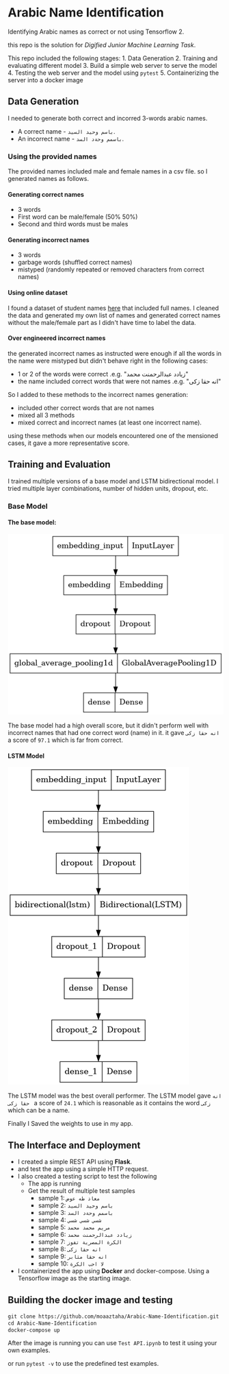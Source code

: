 # Arabic Name Identification
Identifying Arabic names as correct or not using Tensorflow 2.

this repo is the solution for *Digified Junior Machine Learning Task*.

This repo included the following stages:
    1. Data Generation
    2. Training and evaluating different model
    3. Build a simple web server to serve the model
    4. Testing the web server and the model using `pytest`
    5. Containerizing the server into a docker image

## Data Generation
I needed to generate both correct and incorred 3-words arabic names.
- A correct name - `باسم وحيد السيد`.
- An incorrect name - `باسمم وحةد السد`.

### Using the provided names
The provided names included male and female names in a csv file.
so I generated names as follows.
#### Generating correct names
- 3 words
- First word can be male/female (50% 50%)
- Second and third words must be males

#### Generating incorrect names
- 3 words
- garbage words (shuffled correct names)
- mistyped (randomly repeated or removed characters from correct names)

#### Using online dataset
I found a dataset of student names [here](https://forums.madrsa-online.com/threads/3264/)
that included full names. I cleaned the data and generated my own list of names and generated correct names without the male/female part as I didn't have time to label the data.

#### Over engineered incorrect names
the generated incorrect names as instructed were enough if all the words in the name were mistyped but didn't behave right in the following cases:
- 1 or 2 of the words were correct .e.g. "زيادد عبدالرحمنت محمد"
- the name included correct words that were not names .e.g. "انه حقا زكى"

So I added to these methods to the incorrect names generation:
- included other correct words that are not names
- mixed all 3 methods
- mixed correct and incorrect names (at least one incorrect name).

using these methods when our models encountered one of the mensioned cases, it gave a more representative score.

## Training and Evaluation
I trained multiple versions of a base model and LSTM bidirectional model.
I tried multiple layer combinations, number of hidden units, dropout, etc.

### Base Model
#### The base model:
![](base_model.png)

The base model had a high overall score, but it didn't perform well with incorrect names that had one correct word (name) in it.
it gave `انه حقا زكى ` a score of `97.1` which is far from correct.

#### LSTM Model
![](lstm_model.png)

The LSTM model was the best overall performer.
The LSTM model gave `انه حقا زكى ` a score of `24.1` which is reasonable as it contains the word `زكى` which can be a name.

Finally I Saved the weights to use in my app. 


## The Interface and Deployment
- I created a simple REST API using **Flask**.
- and test the app using a simple HTTP request.
- I also created a testing script to test the following
  - The app is running
  - Get the result of multiple test samples
    - sample 1:  `معاذ طه عوض`
    - sample 2:  `باسم وحيد السيد`
    - sample 3:  `باسمم وحةد السد`
    - sample 4:  `شسي شسي شسي`
    - sample 5:  `مريم محمد محمد`
    - sample 6:  `زيادد عبدالرحمنت محمد`
    - sample 7:  `الكرة المصرية تفوز`
    - sample 8:  `انه حقا زكى`
    - sample 9:  `انه حقا مثابر`
    - sample 10:  `لا احب الكرة`
- I containerized the app using **Docker** and docker-compose.
Using a Tensorflow image as the starting image.

## Building the docker image and testing
```console
git clone https://github.com/moaaztaha/Arabic-Name-Identification.git
cd Arabic-Name-Identification
docker-compose up
```

After the image is running you can use `Test API.ipynb` to test it using your own examples.

or run `pytest -v` to use the predefined test examples.